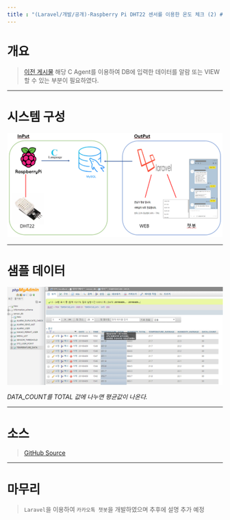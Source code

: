 ```yaml
---
title : "(Laravel/개발/공개)-Raspberry Pi DHT22 센서를 이용한 온도 체크 (2) #OUTPUT"
---
```


# 개요
>[이전 게시물](https://tosi123.github.io/Project2/) 해당 C Agent를 이용하여 DB에 입력한 데이터를 알람 또는 VIEW 할 수 있는 부분이 필요하였다.

---

# 시스템 구성
![구조](https://github.com/Tosi123/Tosi123.github.io/blob/master/assets/image/temp_monitoring.png?raw=true)

---

# 샘플 데이터
![샘플](https://github.com/Tosi123/Tosi123.github.io/blob/master/assets/image/temp_minitoring_data_sample.png?raw=true)

*DATA_COUNT를 TOTAL 값에 나누면 평균값이 나온다.*

---

# 소스
>[GitHub Source](https://github.com/Tosi123/KakaoChatBot)

---

# 마무리
>`Laravel`을 이용하여 `카카오톡 챗봇`을 개발하였으며 추후에 설명 추가 예정
